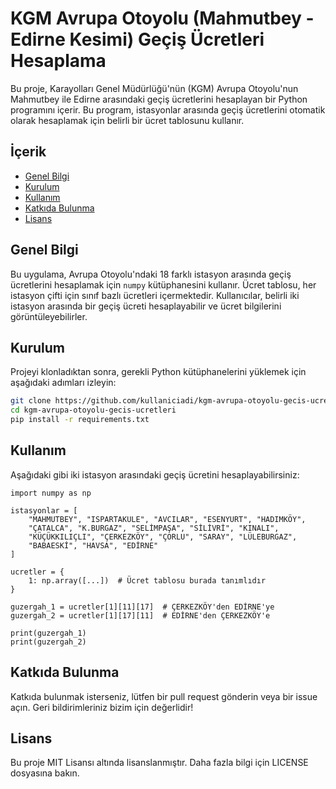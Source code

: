 # KGM Avrupa Otoyolu (Mahmutbey - Edirne Kesimi) Geçiş Ücretleri Hesaplama

Bu proje, Karayolları Genel Müdürlüğü'nün (KGM) Avrupa Otoyolu'nun Mahmutbey ile Edirne arasındaki geçiş ücretlerini hesaplayan bir Python programını içerir. Bu program, istasyonlar arasında geçiş ücretlerini otomatik olarak hesaplamak için belirli bir ücret tablosunu kullanır.

## İçerik

- [Genel Bilgi](#genel-bilgi)
- [Kurulum](#kurulum)
- [Kullanım](#kullanım)
- [Katkıda Bulunma](#katkıda-bulunma)
- [Lisans](#lisans)

## Genel Bilgi

Bu uygulama, Avrupa Otoyolu'ndaki 18 farklı istasyon arasında geçiş ücretlerini hesaplamak için `numpy` kütüphanesini kullanır. Ücret tablosu, her istasyon çifti için sınıf bazlı ücretleri içermektedir. Kullanıcılar, belirli iki istasyon arasında bir geçiş ücreti hesaplayabilir ve ücret bilgilerini görüntüleyebilirler.

## Kurulum

Projeyi klonladıktan sonra, gerekli Python kütüphanelerini yüklemek için aşağıdaki adımları izleyin:

```bash
git clone https://github.com/kullaniciadi/kgm-avrupa-otoyolu-gecis-ucretleri.git
cd kgm-avrupa-otoyolu-gecis-ucretleri
pip install -r requirements.txt
```

## Kullanım
Aşağıdaki gibi iki istasyon arasındaki geçiş ücretini hesaplayabilirsiniz:

```
import numpy as np

istasyonlar = [
    "MAHMUTBEY", "ISPARTAKULE", "AVCILAR", "ESENYURT", "HADIMKÖY", 
    "ÇATALCA", "K.BURGAZ", "SELİMPAŞA", "SİLİVRİ", "KINALI", 
    "KÜÇÜKKILIÇLI", "ÇERKEZKÖY", "ÇORLU", "SARAY", "LÜLEBURGAZ", 
    "BABAESKİ", "HAVSA", "EDİRNE"
]

ucretler = {
    1: np.array([...])  # Ücret tablosu burada tanımlıdır
}

guzergah_1 = ucretler[1][11][17]  # ÇERKEZKÖY'den EDİRNE'ye
guzergah_2 = ucretler[1][17][11]  # EDİRNE'den ÇERKEZKÖY'e

print(guzergah_1)
print(guzergah_2)
```

## Katkıda Bulunma
Katkıda bulunmak isterseniz, lütfen bir pull request gönderin veya bir issue açın. Geri bildirimleriniz bizim için değerlidir!

## Lisans
Bu proje MIT Lisansı altında lisanslanmıştır. Daha fazla bilgi için LICENSE dosyasına bakın.
